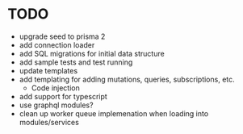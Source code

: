 # TODO

- upgrade seed to prisma 2
- add connection loader
- add SQL migrations for initial data structure
- add sample tests and test running
- update templates
- add templating for adding mutations, queries, subscriptions, etc. 
    - Code injection
- add support for typescript
- use graphql modules?
- clean up worker queue implemenation when loading into modules/services


